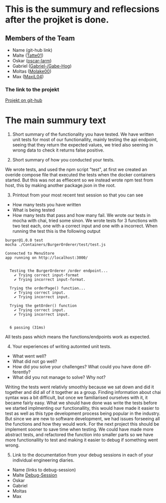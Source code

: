 # This is the summury and reflecsions after the projket is done.

## Members of the Team

- Name (git-hub link)
- Malte ([Tatte01](https://github.com/Tatte01))
- Oskar ([oscar-larm](https://github.com/oscar-larm))
- Gabriel ([Gabriel-/Gabe-Hog](https://github.com/Gabe-Hog))
- Moltas ([Molake00](https://github.com/Molake00))
- Max ([MaxiL04](https://github.com/MaxiL04))

### The link to the projekt
[Projekt on git-hub](https://github.com/oscar-larm/Burger)

# The main summury text

1. Short summary of the functionality you have tested.
We have written unit tests for most of our functionallity, mainly testing the api endpoint, seeing that they return the expected values, we tried also seening in wrong data to check it returns false positive. 

2. Short summary of how you conducted your tests.

We wrote tests, and used the npm script "test", at first we created an overide compose file that executed the tests when the docker containers started. But this was not as effiecent so we instead wrote npm test from host, this by making another package.json in the root. 

3. Printout from your most recent test session so that you can see
- How many tests you have written
- What is being tested
- How many tests that pass and how many fail.
We wrote our tests in mocha with chai, tried some sinon. We wrote tests for 3 functions with two test each, one with a correct input and one with a incorrect.
When running the test this is the following output
```
burger@1.0.0 test
mocha ./Containers/BurgerOrderer/test/test.js

Connected to MenuStore
app running on http://localhost:3000/


  Testing the BurgerOrderer /order endpoint...
    ✔ Trying correct input-format
    ✔ Trying incorrect input-format.

  Trying the orderPage() function...
    ✔ Trying correct input.
    ✔ Trying incorrect input.

  Trying the getOrder() function
    ✔ Trying correct input.
    ✔ Trying incorrect input.


  6 passing (31ms)
```
All tests pass which means the functions/endpoints work as expected. 

4. Your experiences of writing automted unit tests.
- What went well?
- What did not go well?
- How did you solve your challenges? What could you have done dif-
ferently?
- What did you not manage to solve? Why not? 

Writing the tests went relativly smoothly because we sat down and did it together and did all of it together as a group. Finding information about chai syntax was a bit difficult, but once we familiarised ourselves with it, it became fairly easy. 
What we should have done was write the tests before we started implmenting our functionallity, this would have made it easier to test as well as this type development process being popular in the industry. But since we are new to software development, we had issues forseeing all the functions and how they would work. For the next project this should be implement sooner to save time when testing. We could have made more abstract tests, and refactored the function into smaller parts so we have more functionallity to test and making it easier to debug if something went wrong. 


5. Link to the documentation from your debug sessions in each of your individual engineering diaries. 
- Name (links to debug-session)
- Malte [Debug-Session](https://github.com/oscar-larm/Burger/blob/development/reflections/Maltes_ingenjörsdagbok.md#debug)
- Oskar 
- Gabriel 
- Moltas
- Max 
